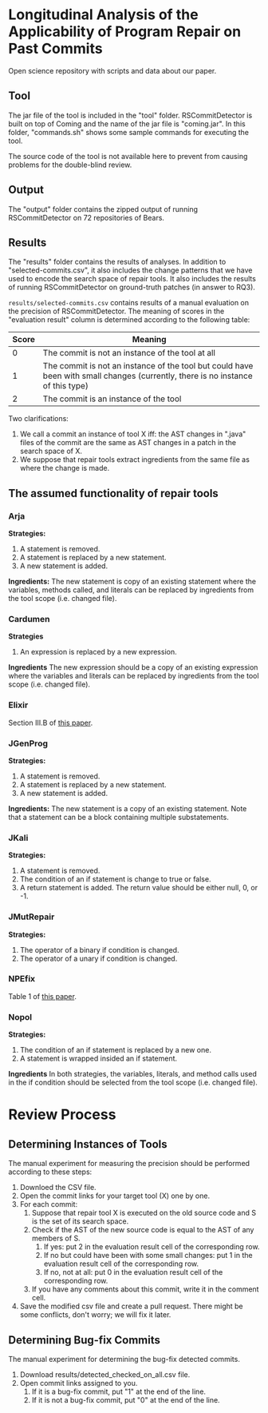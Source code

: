 # Longitudinal Analysis of the Applicability of Program Repair on Past Commits

Open science repository with scripts and data about our paper.

## Tool

The jar file of the tool is included in the "tool" folder. RSCommitDetector is built on top of Coming and the name of the jar file is "coming.jar". 
In this folder, "commands.sh" shows some sample commands for executing the tool.

The source code of the tool is not available here to prevent from causing problems for the double-blind review.

## Output
The "output" folder contains the zipped output of running RSCommitDetector on 72 repositories of Bears.

## Results

The "results" folder contains the results of analyses. In addition to "selected-commits.csv", it also includes the change patterns that we have used to encode the search space of repair tools.
It also includes the results of running RSCommitDetector on ground-truth patches (in answer to RQ3).

`results/selected-commits.csv` contains results of a manual evaluation on the precision of RSCommitDetector. 
The meaning of scores in the "evaluation result" column is determined according to the following table:

| Score  | Meaning |
| ------------- | ------------- |
| 0 | The commit is not an instance of the tool at all |
| 1 | The commit is not an instance of the tool but could have been with small changes (currently, there is no instance of this type) |
| 2 | The commit is an instance of the tool |

Two clarifications:

1.  We call a commit an instance of tool X iff: the AST changes in ".java" files of the commit are the same as
AST changes in a patch in the search space of X.
2.	We suppose that repair tools extract ingredients from the same file as where the change is made.


## The assumed functionality of repair tools

### Arja
**Strategies:**
1.	A statement is removed.
2.  A statement is replaced by a new statement.
3.  A new statement is added.

**Ingredients:**
The new statement is copy of an existing statement where the variables, methods called, and literals can be replaced by ingredients from the tool scope (i.e. changed file).

### Cardumen
**Strategies**
1.	An expression is replaced by a new expression.

**Ingredients**
The new expression should be a copy of an existing expression where the variables and literals can be replaced by ingredients from the tool scope (i.e. changed file).

### Elixir
Section III.B of [this paper](https://ieeexplore.ieee.org/document/8115675).

### JGenProg
**Strategies:**
1.	A statement is removed.
2.  A statement is replaced by a new statement.
3.  A new statement is added.

**Ingredients:**
The new statement is a copy of an existing statement. Note that a statement can be a block containing multiple substatements.

### JKali
**Strategies:**
1.	A statement is removed.
2.  The condition of an if statement is change to true or false.
3.  A return statement is added. The return value should be either null, 0, or -1.

### JMutRepair
**Strategies:**
1.	The operator of a binary if condition is changed.
2.	The operator of a unary if condition is changed.

### NPEfix
Table 1 of [this paper](https://arxiv.org/abs/1512.07423).

### Nopol
**Strategies:**
1.	The condition of an if statement is replaced by a new one.
2.	A statement is wrapped insided an if statement.

**Ingredients**
In both strategies, the variables, literals, and method calls used in the if condition should be selected from the tool scope (i.e. changed file).

# Review Process

## Determining Instances of Tools
The manual experiment for measuring the precision should be performed according to these steps:

1.	Downloed the CSV file.
2.	Open the commit links for your target tool (X) one by one.
3.	For each commit:
	1.	Suppose that repair tool X is executed on the old source code and S is the set of its search space.
	2.	Check if the AST of the new source code is equal to the AST of any members of S.
		1.	If yes: put 2 in the evaluation result cell of the corresponding row.
		2.	If no but could have been with some small changes: put 1 in the evaluation result cell of the corresponding row.
		3.	If no, not at all: put 0 in the evaluation result cell of the corresponding row.
	3.	If you have any comments about this commit, write it in the comment cell.
4.	Save the modified csv file and create a pull request. There might be some conflicts, don't worry; we will fix it later.

## Determining Bug-fix Commits
The manual experiment for determining the bug-fix detected commits.

1.	Download results/detected_checked_on_all.csv file.
2.	Open commit links assigned to you.
	1.	If it is a bug-fix commit, put "1" at the end of the line.
	2.	If it is not a bug-fix commit, put "0" at the end of the line.
